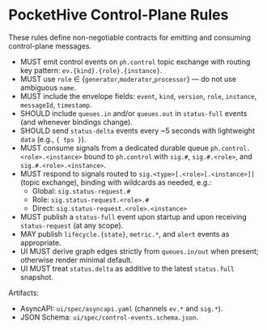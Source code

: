# PocketHive Control-Plane Rules

These rules define non-negotiable contracts for emitting and consuming control-plane messages.

- MUST emit control events on `ph.control` topic exchange with routing key pattern: `ev.{kind}.{role}.{instance}`.
- MUST use `role` ∈ {`generator`,`moderator`,`processor`} — do not use ambiguous `name`.
- MUST include the envelope fields: `event`, `kind`, `version`, `role`, `instance`, `messageId`, `timestamp`.
- SHOULD include `queues.in` and/or `queues.out` in `status-full` events (and whenever bindings change).
- SHOULD send `status-delta` events every ~5 seconds with lightweight `data` (e.g., `{ tps }`).
- MUST consume signals from a dedicated durable queue `ph.control.<role>.<instance>` bound to `ph.control` with `sig.#`, `sig.#.<role>`, and `sig.#.<role>.<instance>`.
- MUST respond to signals routed to `sig.<type>[.<role>[.<instance>]]` (topic exchange), binding with wildcards as needed, e.g.:
  - Global: `sig.status-request.#`
  - Role:   `sig.status-request.<role>.#`
  - Direct: `sig.status-request.<role>.<instance>`
- MUST publish a `status-full` event upon startup and upon receiving `status-request` (at any scope).
- MAY publish `lifecycle.{state}`, `metric.*`, and `alert` events as appropriate.
- UI MUST derive graph edges strictly from `queues.in/out` when present; otherwise render minimal default.
- UI MUST treat `status.delta` as additive to the latest `status.full` snapshot.

Artifacts:
- AsyncAPI: `ui/spec/asyncapi.yaml` (channels `ev.*` and `sig.*`).
- JSON Schema: `ui/spec/control-events.schema.json`.
